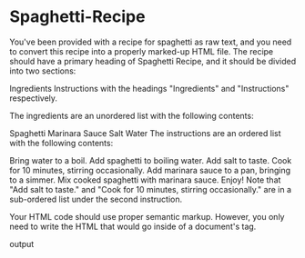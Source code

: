 # Spaghetti-Recipe

You've been provided with a recipe for spaghetti as raw text, and you need to convert this recipe into a properly marked-up HTML file.
The recipe should have a primary heading of Spaghetti Recipe, and it should be divided into two sections:

Ingredients
Instructions
with the headings "Ingredients" and "Instructions" respectively.

The ingredients are an unordered list with the following contents:

Spaghetti
Marinara Sauce
Salt
Water
The instructions are an ordered list with the following contents:

Bring water to a boil.
Add spaghetti to boiling water.
Add salt to taste.
Cook for 10 minutes, stirring occasionally.
Add marinara sauce to a pan, bringing to a simmer.
Mix cooked spaghetti with marinara sauce.
Enjoy!
Note that "Add salt to taste." and "Cook for 10 minutes, stirring occasionally." are in a sub-ordered list under the second instruction.

Your HTML code should use proper semantic markup. However, you only need to write the HTML that would go inside of a document's tag.

output
